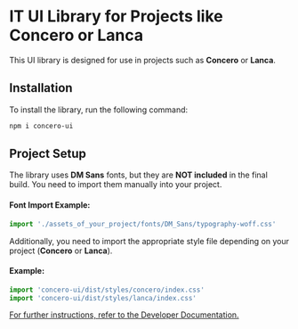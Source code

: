# IT UI Library for Projects like Concero or Lanca

This UI library is designed for use in projects such as **Concero** or **Lanca**.

## Installation

To install the library, run the following command:

```bash
npm i concero-ui
```

## Project Setup

The library uses **DM Sans** fonts, but they are **NOT included** in the final build.
You need to import them manually into your project.

#### Font Import Example:

```ts
import './assets_of_your_project/fonts/DM_Sans/typography-woff.css'
```

Additionally, you need to import the appropriate style file depending on your project (**Concero** or **Lanca**).

#### Example:

```ts
import 'concero-ui/dist/styles/concero/index.css'
import 'concero-ui/dist/styles/lanca/index.css'
```

[For further instructions, refer to the Developer Documentation.](./ForDevelopers.md)
